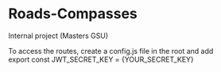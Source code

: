 # Roads-Compasses
Internal project (Masters GSU)

To access the routes, create a config.js file in the root and add <br>
export const JWT_SECRET_KEY = {YOUR_SECRET_KEY}